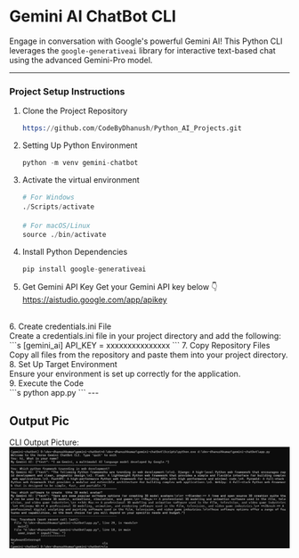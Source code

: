 # Gemini AI ChatBot CLI
Engage in conversation with Google's powerful Gemini AI! This Python CLI leverages the `google-generativeai` library for interactive text-based chat using the advanced Gemini-Pro model.

---
### Project Setup Instructions
1. Clone the Project Repository
    ```s
    https://github.com/CodeByDhanush/Python_AI_Projects.git
    ```
2. Setting Up Python Environment
    ```s
    python -m venv gemini-chatbot
    ```
3. Activate the virtual environment
    ```s
    # For Windows
    ./Scripts/activate

    # For macOS/Linux
    source ./bin/activate
    ```
4. Install Python Dependencies
    ```s
    pip install google-generativeai
    ```
5. Get Gemini API Key
    Get your Gemini API key below 👇<br>
    https://aistudio.google.com/app/apikey
<br>
6. Create credentials.ini File<br>
    Create a credentials.ini file in your project directory and add the following:<br>
    ```s
    [gemini_ai]
    API_KEY = xxxxxxxxxxxxxxx
    ```
7. Copy Repository Files <br>
    Copy all files from the repository and paste them into your project directory.
<br>
8. Set Up Target Environment<br>
    Ensure your environment is set up correctly for the application.
<br>
9. Execute the Code<br>
    ```s
    python app.py
    ```
---


## Output Pic
CLI Output Picture:
<img src = "./output_pic.png">
